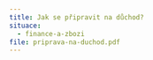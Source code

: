 ```yaml
---
title: Jak se připravit na důchod?
situace:
  - finance-a-zbozi
file: priprava-na-duchod.pdf
---
```

